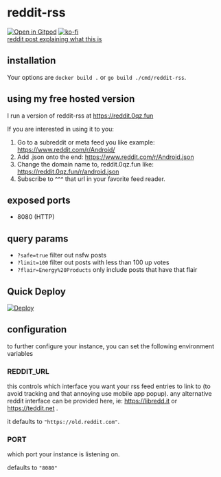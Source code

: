 # reddit-rss
[![Open in Gitpod](https://gitpod.io/button/open-in-gitpod.svg)](https://gitpod.io/#https://github.com/trashhalo/reddit-rss)
[![ko-fi](https://www.ko-fi.com/img/githubbutton_sm.svg)](https://ko-fi.com/I3I72N2AC)  
[reddit post explaining what this is](https://www.reddit.com/r/rss/comments/fvg3ed/i_built_a_better_rss_feed_for_reddit/)


## installation

Your options are `docker build .` or `go build ./cmd/reddit-rss`.

## using my free hosted version

I run a version of reddit-rss at https://reddit.0qz.fun

If you are interested in using it to you:
1. Go to a subreddit or meta feed you like example: https://www.reddit.com/r/Android/
2. Add .json onto the end: https://www.reddit.com/r/Android.json
3. Change the domain name to, reddit.0qz.fun like: https://reddit.0qz.fun/r/android.json
4. Subscribe to ^^^ that url in your favorite feed reader.

## exposed ports
- 8080 (HTTP)

## query params

-   `?safe=true` filter out nsfw posts
-   `?limit=100` filter out posts with less than 100 up votes
-   `?flair=Energy%20Products` only include posts that have that flair

## Quick Deploy

[![Deploy](https://www.herokucdn.com/deploy/button.svg)](https://heroku.com/deploy)

## configuration

to further configure your instance, you can set the following environment variables

### REDDIT_URL

this controls which interface you want your rss feed entries to link to (to avoid tracking and that annoying use mobile app popup). any alternative reddit interface can be provided here, ie: https://libredd.it or https://teddit.net .


it defaults to ```"https://old.reddit.com"```.

### PORT

which port your instance is listening on.

defaults to ```"8080"```
